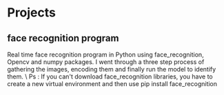 # Projects
## face recognition program
Real time face recognition program in Python using face_recognition, Opencv and numpy packages. I went through a three step process of gathering the images, encoding them and finally run the model to identify them.
\\
Ps : If you can't download face_recognition libraries, you have to create a new virtual environment and then use pip install face_recognition
